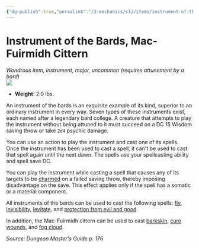 ```yaml
---
{"dg-publish":true,"permalink":"/3-mechanics/cli/items/instrument-of-the-bards-mac-fuirmidh-cittern/","tags":["ttrpg-cli/compendium/src/5e/dmg","ttrpg-cli/item/attunement/required","ttrpg-cli/item/gear/instrument","ttrpg-cli/item/rarity/uncommon","ttrpg-cli/item/tier/major"]}
---
```


# Instrument of the Bards, Mac-Fuirmidh Cittern
*Wondrous item, instrument, major, uncommon (requires attunement by a bard)*  
![](3-Mechanics/CLI/items/img/instrument-of-the-bards-mac-fuirmidh-cittern.webp#right)

- **Weight**: 2.0 lbs.

An instrument of the bards is an exquisite example of its kind, superior to an ordinary instrument in every way. Seven types of these instruments exist, each named after a legendary bard college. A creature that attempts to play the instrument without being attuned to it must succeed on a DC 15 Wisdom saving throw or take `2d4` psychic damage.

You can use an action to play the instrument and cast one of its spells. Once the instrument has been used to cast a spell, it can't be used to cast that spell again until the next dawn. The spells use your spellcasting ability and spell save DC.

You can play the instrument while casting a spell that causes any of its targets to be [charmed](3-Mechanics/CLI/rules/conditions.md#Charmed) on a failed saving throw, thereby imposing disadvantage on the save. This effect applies only if the spell has a somatic or a material component.

All instruments of the bards can be used to cast the following spells: [fly](3-Mechanics/CLI/spells/fly.md), [invisibility](3-Mechanics/CLI/spells/invisibility.md), [levitate](3-Mechanics/CLI/spells/levitate.md), and [protection from evil and good](3-Mechanics/CLI/spells/protection-from-evil-and-good.md).

In addition, the Mac-Fuirmidh cittern can be used to cast [barkskin](3-Mechanics/CLI/spells/barkskin.md), [cure wounds](3-Mechanics/CLI/spells/cure-wounds.md), and [fog cloud](3-Mechanics/CLI/spells/fog-cloud.md).

*Source: Dungeon Master's Guide p. 176*
